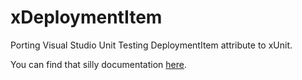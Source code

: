 ﻿# xDeploymentItem

Porting Visual Studio Unit Testing DeploymentItem attribute to xUnit.

You can find that silly documentation
[here](https://docs.microsoft.com/en-us/dotnet/api/microsoft.visualstudio.testtools.unittesting.deploymentitemattribute?view=mstest-net-1.2.0).


